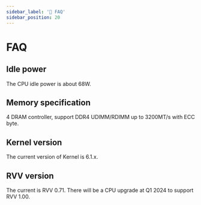 ```yaml
---
sidebar_label: '🤔 FAQ'
sidebar_position: 20
---
```


# FAQ

## Idle power

The CPU idle power is about 68W.

## Memory specification

4 DRAM controller, support DDR4 UDIMM/RDIMM up to 3200MT/s with ECC byte.

## Kernel version

The current version of Kernel is 6.1.x.

## RVV version

The current is RVV 0.71. There will be a CPU upgrade at Q1 2024 to support RVV 1.00.
